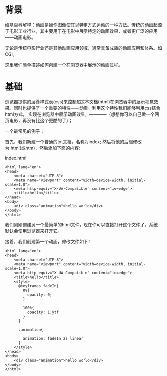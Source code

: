 # 背景

维基百科解释：动画是操作图像使其以特定方式运动的一种方法。传统的动画起源于电影工业行业，其主要用于在电影中展示特定的动画效果，或者更广泛的应用——动画电影。

无论是传统电影行业还是其他动画应用领域，通常具备成熟的动画应用和体系。如CGI。

这里我们简单描述如何创建一个在浏览器中展示的动画过程。


# 基础

浏览器提供的层叠样式表(css)来控制超文本文档(html)在浏览器中的展示视觉效果。同时也提供了一个重要的特性——动画。利用这个特性我们能够利用css结合html方式，
实现在浏览器中展示动画效果。————（想想你可以自己做一个网页电影，再没有比这个更酷的了）；

一个最常见的例子：

首先，我们新建一个普通的txt文档，名称为index; 然后将他的后缀修改为.html(或htm)，然后添加下面的内容:

index.html

```
<html lang="en">
<head>
    <meta charset="UTF-8">
    <meta name="viewport" content="width=device-width, initial-scale=1.0">
    <meta http-equiv="X-UA-Compatible" content="ie=edge">
    <title>hello</title>
</head>
<body>
    <div class="animation">hello world</div>
</body>
</html>
```
我们刚刚创建另一个最简单的html文件，现在你可以直接打开这个文件了，系统默认会使用浏览器来打开它。

接着，我们创建第一个动画，修改文件如下：

```
<html lang="en">
<head>
    <meta charset="UTF-8">
    <meta name="viewport" content="width=device-width, initial-scale=1.0">
    <meta http-equiv="X-UA-Compatible" content="ie=edge">
    <title>hello</title>
    <style>
      @keyframes fadeIn{
        0%{
          opacity: 0;
        }
        
        100%{
          opacity: 1;ytf
        }
      }
      
      .animation{
        
        animation: fadeIn 2s linear;
      }
    </style>
</head>
<body>
    <div class="animation">hello world</div>
</body>
</html>
```

